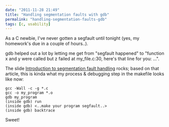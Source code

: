 ```yaml
---
date: "2011-11-28 21:49"
title: "Handling segmentation faults with gdb"
permalink: "handling-segmentation-faults-gdb"
tags: [c, usability]
---
```


As a C newbie, I've never gotten a segfault until tonight (yes, my homework's due in a couple of hours..).

gdb helped out a lot by letting me get from "segfault happened" to "function x and y were called but z failed at my_file.c:30, here's that line for you: ...".

The slide <a href="http://www.slideshare.net/noobyahoo/introduction-to-segmentation-fault-handling-5563036">Introduction to segmentation fault handling</a> rocks; based on that article, this is kinda what my process & debugging step in the makefile looks like now:

    gcc -Wall -c -g *.c
    gcc -o my_program *.o
    gdb my_program
    (inside gdb) run
    (inside gdb) <..make your program segfault..>
    (inside gdb) backtrace

Sweet!
